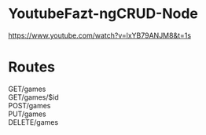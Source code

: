# YoutubeFazt-ngCRUD-Node

https://www.youtube.com/watch?v=lxYB79ANJM8&t=1s

# Routes

GET/games  
GET/games/$id  
POST/games  
PUT/games  
DELETE/games  
